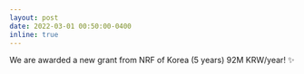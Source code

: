```yaml
---
layout: post
date: 2022-03-01 00:50:00-0400
inline: true
---
```


We are awarded a new grant from NRF of Korea (5 years) 92M KRW/year! :sparkles:

